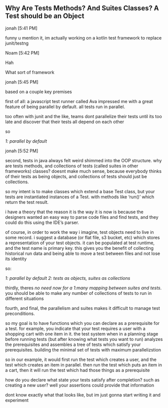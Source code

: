 ## Why Are Tests Methods? And Suites Classes? A Test should be an Object

jonah [5:41 PM]

funny u mention it, im actually working on a kotlin test framework to replace junit/testng

Noam [5:42 PM]

Hah

What sort of framework

jonah [5:45 PM]

based on a couple key premises

first of all: a javascript test runner called Ava impressed me with a great feature of being parallel by default. all tests run in parallel.

too often with junit and the like, teams dont parallelize their tests until its too late and discover that their tests all depend on each other

so

_1: parallel by default_

jonah [5:52 PM]

second, tests in java always felt weird shimmed into the OOP structure. why are tests methods, and collections of tests (called suites in other frameworks) classes? doesnt make much sense, because everybody thinks of their tests as being objects, and collections of tests should just be collections.

so my intent is to make classes which extend a base Test class, but your tests are instantiated instances of a Test. with methods like ‘run()’ which return the test result.

i have a theory that the reason it is the way it is now is because the designers wanted an easy way to parse code files and find tests, and they could do this using the IDE’s parser.

of course, in order to work the way i imagine, test objects need to live in some record. i suggest a database (or flat file, s3 bucket, etc) which stores a representation of your test objects. it can be populated at test runtime, and the test name is primary key. this gives you the benefit of collecting historical run data and being able to move a test between files and not lose its identity

so:

_1: parallel by default_
_2: tests as objects, suites as collections_

thirdly, theres _no need now for a 1:many mapping between suites and tests_. you should be able to make any number of collections of tests to run in different situations

fourth, and final, the parallelism and suites makes it difficult to manage test preconditions.

so my goal is to have functions which you can declare as a prerequisite for a test. for example, you indicate that your test requires a user with a shopping cart with one item in it. the test system when in a planning stage before running tests (but after knowing what tests you want to run) analyzes the prerequisites and assembles a tree of tests which satisfy your prerequisites. building the minimal set of tests with maximum parallelizstion

so in our example, it would first run the test which creates a user, and the test which creates an item in parallel. then run the test which puts an item in a cart, then it will run the test which had those things as a prerequisite

how do you declare what state your tests satisfy after completion? such as creating a new user? well your assertions could provide that information

dont know exactly what that looks like, but im just gonna start writing it and experiment